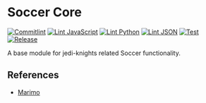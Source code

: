 # Soccer Core

[![Commitlint](https://github.com/jedi-knights/jk-soccer-core/actions/workflows/commitlint.yml/badge.svg)](https://github.com/jedi-knights/jk-soccer-core/actions/workflows/commitlint.yml)
[![Lint JavaScript](https://github.com/jedi-knights/jk-soccer-core/actions/workflows/eslint.yml/badge.svg)](https://github.com/jedi-knights/jk-soccer-core/actions/workflows/eslint.yml)
[![Lint Python](https://github.com/jedi-knights/jk-soccer-core/actions/workflows/lint.yml/badge.svg)](https://github.com/jedi-knights/jk-soccer-core/actions/workflows/lint.yml)
[![Lint JSON](https://github.com/jedi-knights/jk-soccer-core/actions/workflows/jsonlint.yml/badge.svg)](https://github.com/jedi-knights/jk-soccer-core/actions/workflows/jsonlint.yml)
[![Test](https://github.com/jedi-knights/jk-soccer-core/actions/workflows/test.yml/badge.svg)](https://github.com/jedi-knights/jk-soccer-core/actions/workflows/test.yml)
[![Release](https://github.com/jedi-knights/jk-soccer-core/actions/workflows/release.yml/badge.svg)](https://github.com/jedi-knights/jk-soccer-core/actions/workflows/release.yml)

A base module for jedi-knights related Soccer functionality.

## References

- [Marimo](https://docs.marimo.io/)
